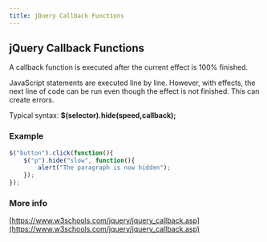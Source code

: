 ```yaml
---
title: jQuery Callback Functions
---
```


## jQuery Callback Functions

A callback function is executed after the current effect is 100% finished.

JavaScript statements are executed line by line. However, with effects, the next line of code can be run even though the effect is not finished. This can create errors.

Typical syntax: **$(selector).hide(speed,callback);**

### Example
```javascript
$("button").click(function(){
    $("p").hide("slow", function(){
        alert("The paragraph is now hidden");
    });
});
```

### More info
[https://www.w3schools.com/jquery/jquery_callback.asp](https://www.w3schools.com/jquery/jquery_callback.asp)
